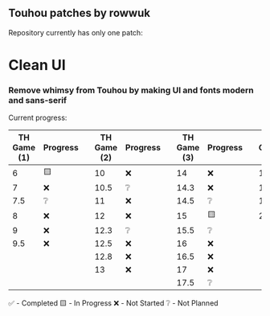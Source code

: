 ## Touhou patches by rowwuk

Repository currently has only one patch:

# Clean UI

### Remove whimsy from Touhou by making UI and fonts modern and sans-serif

Current progress:

TH Game (1) | Progress || TH Game (2) | Progress || TH Game (3) | Progress || TH Game (4) | Progress
--- | --- | --- | --- | --- | --- | --- | --- | --- | --- | ---
6 | 🟨 | | 10 | ❌ | | 14 | ❌ | | 18 | ❌
7 | ❌ | | 10.5 | ❔ | | 14.3 | ❌ | | 18.5 | ❌
7.5 | ❔ | | 11 | ❌ | | 14.5 | ❔ | | 19 | ❌
8 | ❌ | | 12 | ❌ | | 15 | 🟨 | | 20 | ❌
9 | ❌ | | 12.3 | ❔ | | 15.5 | ❔
9.5 | ❌ | | 12.5 | ❌ | | 16 | ❌
| | | | 12.8 | ❌ | | 16.5 | ❌
| | | | 13 | ❌ | | 17 | ❌
| | | | | | | 17.5 | ❔

✅ - Completed
🟨 - In Progress
❌ - Not Started
❔ - Not Planned
